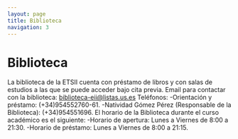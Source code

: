 ```yaml
---
layout: page
title: Biblioteca
navigation: 3
---
```


# Biblioteca

La biblioteca de la ETSII cuenta con préstamo de libros y con salas de estudios a las que se puede acceder bajo cita previa.
Email para contactar con la biblioteca: biblioteca-eii@listas.us.es
Teléfonos:
    -Orientación y préstamo: (+34)954552760-61.
    -Natividad Gómez Pérez (Responsable de la Biblioteca): (+34)954551696.
El horario de la Biblioteca durante el curso académico es el siguiente:
    -Horario de apertura: Lunes a Viernes de 8:00 a 21:30.
    -Horario de préstamo: Lunes a Viernes de 8:00 a 21:15.
